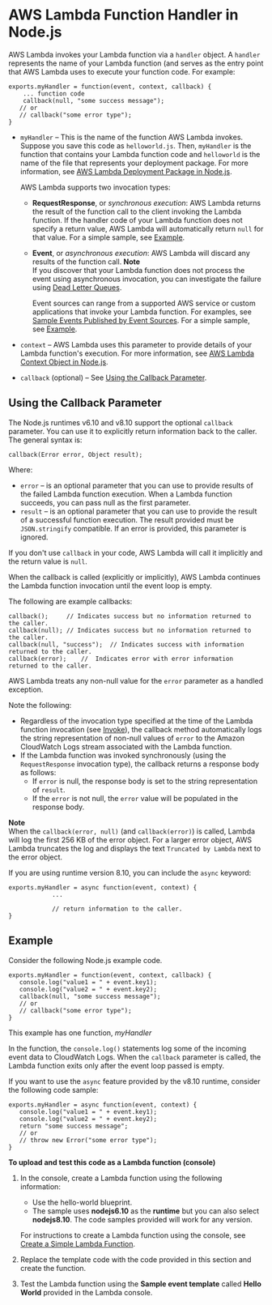 # AWS Lambda Function Handler in Node\.js<a name="nodejs-prog-model-handler"></a>

AWS Lambda invokes your Lambda function via a `handler` object\. A `handler` represents the name of your Lambda function \(and serves as the entry point that AWS Lambda uses to execute your function code\. For example: 

```
exports.myHandler = function(event, context, callback) {   
    ... function code   
    callback(null, "some success message");
   // or 
   // callback("some error type"); 
}
```
+ `myHandler` – This is the name of the function AWS Lambda invokes\. Suppose you save this code as `helloworld.js`\. Then, `myHandler` is the function that contains your Lambda function code and `helloworld` is the name of the file that represents your deployment package\. For more information, see [AWS Lambda Deployment Package in Node\.js](nodejs-create-deployment-pkg.md)\.

  AWS Lambda supports two invocation types:
  + **RequestResponse**, or *synchronous execution*: AWS Lambda returns the result of the function call to the client invoking the Lambda function\. If the handler code of your Lambda function does not specify a return value, AWS Lambda will automatically return `null` for that value\. For a simple sample, see [Example](#nodejs-prog-model-handler-example)\.
  + **Event**, or *asynchronous execution*: AWS Lambda will discard any results of the function call\. 
**Note**  
If you discover that your Lambda function does not process the event using asynchronous invocation, you can investigate the failure using [Dead Letter Queues](dlq.md)\.

     Event sources can range from a supported AWS service or custom applications that invoke your Lambda function\. For examples, see [Sample Events Published by Event Sources](eventsources.md)\. For a simple sample, see [Example](#nodejs-prog-model-handler-example)\. 
+ `context` – AWS Lambda uses this parameter to provide details of your Lambda function's execution\. For more information, see [AWS Lambda Context Object in Node\.js](nodejs-prog-model-context.md)\.
+ `callback` \(optional\) – See [Using the Callback Parameter](#nodejs-prog-model-handler-callback)\.

## Using the Callback Parameter<a name="nodejs-prog-model-handler-callback"></a>

The Node\.js runtimes v6\.10 and v8\.10 support the optional `callback` parameter\. You can use it to explicitly return information back to the caller\. The general syntax is:

```
callback(Error error, Object result);
```

Where:
+ `error` – is an optional parameter that you can use to provide results of the failed Lambda function execution\. When a Lambda function succeeds, you can pass null as the first parameter\.
+  `result` – is an optional parameter that you can use to provide the result of a successful function execution\. The result provided must be `JSON.stringify` compatible\. If an error is provided, this parameter is ignored\. 

If you don't use `callback` in your code, AWS Lambda will call it implicitly and the return value is `null`\.

When the callback is called \(explicitly or implicitly\), AWS Lambda continues the Lambda function invocation until the event loop is empty\.

The following are example callbacks:

```
callback();     // Indicates success but no information returned to the caller.
callback(null); // Indicates success but no information returned to the caller.
callback(null, "success");  // Indicates success with information returned to the caller.
callback(error);    //  Indicates error with error information returned to the caller.
```

AWS Lambda treats any non\-null value for the `error` parameter as a handled exception\. 

Note the following:
+ Regardless of the invocation type specified at the time of the Lambda function invocation \(see [Invoke](API_Invoke.md)\), the callback method automatically logs the string representation of non\-null values of `error` to the Amazon CloudWatch Logs stream associated with the Lambda function\. 
+ If the Lambda function was invoked synchronously \(using the `RequestResponse` invocation type\), the callback returns a response body as follows:
  + If `error` is null, the response body is set to the string representation of `result`\. 
  + If the `error` is not null, the `error` value will be populated in the response body\. 

**Note**  
When the `callback(error, null)` \(and `callback(error)`\) is called, Lambda will log the first 256 KB of the error object\. For a larger error object, AWS Lambda truncates the log and displays the text `Truncated by Lambda` next to the error object\.

If you are using runtime version 8\.10, you can include the `async` keyword:

```
exports.myHandler = async function(event, context) {
            ...
            
            // return information to the caller.  
}
```

## Example<a name="nodejs-prog-model-handler-example"></a>

Consider the following Node\.js example code\. 

```
exports.myHandler = function(event, context, callback) {
   console.log("value1 = " + event.key1);
   console.log("value2 = " + event.key2);  
   callback(null, "some success message");
   // or 
   // callback("some error type"); 
}
```

This example has one function, *myHandler*

In the function, the `console.log()` statements log some of the incoming event data to CloudWatch Logs\. When the `callback` parameter is called, the Lambda function exits only after the event loop passed is empty\.

If you want to use the `async` feature provided by the v8\.10 runtime, consider the following code sample:

```
exports.myHandler = async function(event, context) {
   console.log("value1 = " + event.key1);
   console.log("value2 = " + event.key2);  
   return "some success message";
   // or 
   // throw new Error("some error type"); 
}
```

**To upload and test this code as a Lambda function \(console\)**

1. In the console, create a Lambda function using the following information:
   + Use the hello\-world blueprint\. 
   + The sample uses **nodejs6\.10** as the **runtime** but you can also select **nodejs8\.10**\. The code samples provided will work for any version\.

   For instructions to create a Lambda function using the console, see [Create a Simple Lambda Function](get-started-create-function.md)\.

1. Replace the template code with the code provided in this section and create the function\.

1. Test the Lambda function using the **Sample event template** called **Hello World** provided in the Lambda console\. 